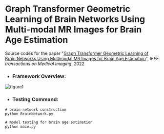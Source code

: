 # Graph Transformer Geometric Learning of Brain Networks Using Multi-modal MR Images for Brain Age Estimation

Source codes for the paper "[Graph Transformer Geometric Learning of Brain Networks Using Multimodal MR Images for Brain Age Estimation](https://ieeexplore.ieee.org/document/9950299)", *IEEE transactions on Medical Imaging*, 2022

- ### **Framework Overview:**
![figure1](https://user-images.githubusercontent.com/56855485/203496791-ac636344-f7fd-403a-baf8-9354b4538877.png)

- ### **Testing Command:**
```
# brain network construction
python BrainNetwork.py
```
```
# model testing for brain age estimation
python main.py
```
